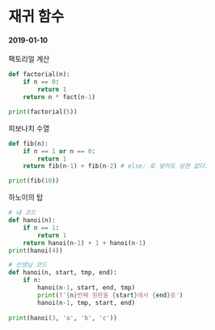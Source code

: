 # 재귀 함수

#### 2019-01-10



팩토리얼 계산

```python
def factorial(n):
    if n == 0:
        return 1
    return n * fact(n-1)

print(factorial(5))
```



피보나치 수열

```python
def fib(n):
    if n == 1 or n == 0:
        return 1
    return fib(n-1) + fib(n-2) # else: 로 넣어도 상관 없다. 

print(fib(10))
```



하노이의 탑

```python
# 내 코드
def hanoi(n):
    if n == 1:
        return 1
    return hanoi(n-1) + 1 + hanoi(n-1)
print(hanoi(4))

# 선생님 코드
def hanoi(n, start, tmp, end):
    if n:
        hanoi(n-1, start, end, tmp)
        print(f'{n}번째 원판을 {start}에서 {end}로')        
        hanoi(n-1, tmp, start, end)        
        
print(hanoi(3, 'a', 'b', 'c'))
```

